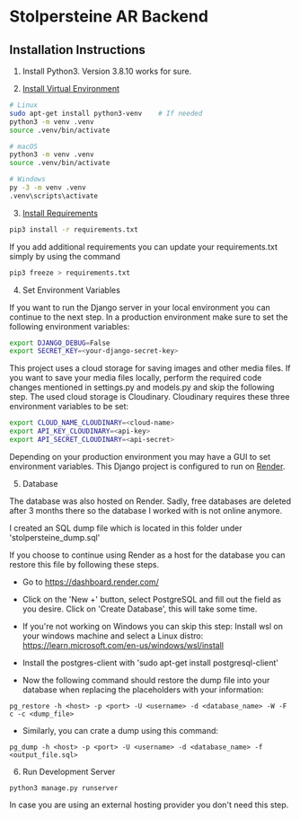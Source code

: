 # Stolpersteine AR Backend

## Installation Instructions

1. Install Python3. Version 3.8.10 works for sure.

2. [Install Virtual Environment](https://code.visualstudio.com/docs/python/tutorial-django)

```bash
# Linux
sudo apt-get install python3-venv    # If needed
python3 -m venv .venv
source .venv/bin/activate

# macOS
python3 -m venv .venv
source .venv/bin/activate

# Windows
py -3 -m venv .venv
.venv\scripts\activate
```

3. [Install Requirements](https://code.visualstudio.com/docs/python/tutorial-django#_create-a-requirementstxt-file-for-the-environment)
```bash
pip3 install -r requirements.txt
```
If you add additional requirements you can update your requirements.txt simply by using the command
```bash
pip3 freeze > requirements.txt
```
4. Set Environment Variables

If you want to run the Django server in your local environment you can continue to the next step.
In a production environment make sure to set the following environment variables:
```bash
export DJANGO_DEBUG=False
export SECRET_KEY=<your-django-secret-key>
```
This project uses a cloud storage for saving images and other media files. 
If you want to save your media files locally, perform the required code changes mentioned in settings.py and models.py and skip the following step. The used cloud storage is Cloudinary. Cloudinary requires these three environment variables to be set:
```bash
export CLOUD_NAME_CLOUDINARY=<cloud-name>
export API_KEY_CLOUDINARY=<api-key>
export API_SECRET_CLOUDINARY=<api-secret>
```

Depending on your production environment you may have a GUI to set environment variables. This Django project is configured to run on [Render](https://render.com/).

5. Database

The database was also hosted on Render. Sadly, free databases are deleted after 3 months there so the database I worked with is not online anymore.

I created an SQL dump file which is located in this folder under 'stolpersteine_dump.sql'

If you choose to continue using Render as a host for the database you can restore this file by following these steps.

- Go to https://dashboard.render.com/

- Click on the 'New +' button, select PostgreSQL and fill out the field as you desire. Click on 'Create Database', this will take some time.

- If you're not working on Windows you can skip this step: Install wsl on your windows machine and select a Linux distro: https://learn.microsoft.com/en-us/windows/wsl/install

- Install the postgres-client with 'sudo apt-get install postgresql-client'

- Now the following command should restore the dump file into your database when replacing the placeholders with your information:

```
pg_restore -h <host> -p <port> -U <username> -d <database_name> -W -F c -c <dump_file>
```

- Similarly, you can crate a dump using this command:

```
pg_dump -h <host> -p <port> -U <username> -d <database_name> -f <output_file.sql>
```

6. Run Development Server 
```
python3 manage.py runserver
```
In case you are using an external hosting provider you don't need this step.


